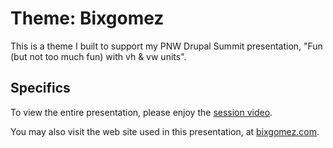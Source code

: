 # Theme: Bixgomez

This is a theme I built to support my PNW Drupal Summit presentation, "Fun (but not too much fun) with vh & vw units".

## Specifics

To view the entire presentation, please enjoy the [session video](https://pnwdrupalsummit.org/2018/sessions/having-fun-not-too-much-fun-vw-and-vh-units).

You may also visit the web site used in this presentation, at [bixgomez.com](http://bixgomez.com).
